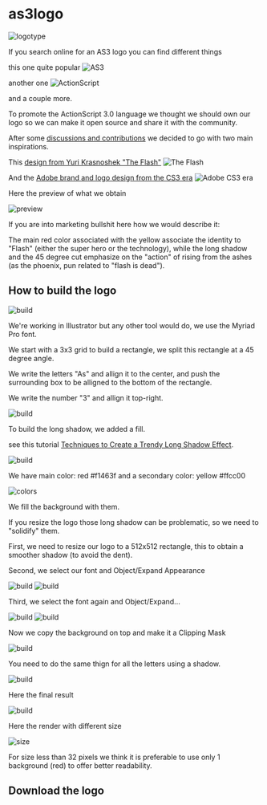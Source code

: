 as3logo
=======

![logotype](img/logotype.png)

If you search online for an AS3 logo you can find different things

this one quite popular
![AS3](img/old_AS3.png)

another one
![ActionScript](img/old_ActionScript.jpg)

and a couple more.


To promote the ActionScript 3.0 language we thought we should own our logo so we can make it open source and share it with the community.

After some [discussions and contributions](https://github.com/as3lang/www.as3lang.org/issues/2) we decided to go with two main inspirations.

This [design from Yuri Krasnoshek "The Flash"](https://www.behance.net/gallery/24661125/Flash-Flat-Free)
![The Flash](img/TheFlash.png)

And the [Adobe brand and logo design from the CS3 era](http://veerle-v2.duoh.com/blog/comments/the_new_adobe_icons_and_branding/)
![Adobe CS3 era](img/Adobe_CS3_era.jpg)


Here the preview of what we obtain

![preview](img/as3lang_logotype.png)


If you are into marketing bullshit here how we would describe it:

  The main red color associated with the yellow associate the identity to "Flash" (either the super hero or the technology), while the long shadow and the 45 degree cut emphasize on the "action" of rising from the ashes
  (as the phoenix, pun related to "flash is dead").


How to build the logo
---------------------

![build](img/build.png)

We're working in Illustrator but any other tool would do,
we use the Myriad Pro font.


We start with a 3x3 grid to build a rectangle,
we split this rectangle at a 45 degree angle.

We write the letters "As" and allign it to the center,
and push the surrounding box to be alligned to the bottom of the rectangle.

We write the number "3" and allign it top-right.

![build](img/build_01.png)

To build the long shadow, we added a fill.

see this tutorial [Techniques to Create a Trendy Long Shadow Effect](http://design.tutsplus.com/tutorials/quick-tip-techniques-to-create-a-trendy-long-shadow-effect--vector-14473).


![build](img/build_02.png)

We have main color: red #f1463f
and a secondary color: yellow #ffcc00

![colors](img/colors.png)

We fill the background with them.


If you resize the logo those long shadow can be problematic,
so we need to "solidify" them.

First, we need to resize our logo to a 512x512 rectangle,
this to obtain a smoother shadow (to avoid the dent).

Second, we select our font and Object/Expand Appearance

![build](img/build_03.png)
![build](img/build_04.png)

Third, we select the font again and Object/Expand...

![build](img/build_05.png)
![build](img/build_06.png)

Now we copy the background on top and make it a Clipping Mask

![build](img/build_07.png)

You need to do the same thign for all the letters using a shadow.

![build](img/build_08.png)

Here the final result

![build](img/build_09.png)


Here the render with different size

![size](img/size.png)

For size less than 32 pixels we think it is preferable to use
only 1 background (red) to offer better readability.


Download the logo
-----------------






